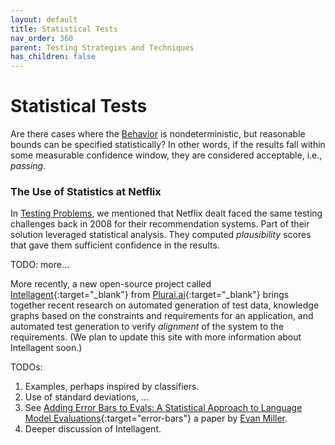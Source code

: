 ```yaml
---
layout: default
title: Statistical Tests
nav_order: 360
parent: Testing Strategies and Techniques
has_children: false
---
```


# Statistical Tests

Are there cases where the [Behavior]({{site.glossaryurl}}/#behavior) is nondeterministic, but reasonable bounds can be specified statistically? In other words, if the results fall within some measurable confidence window, they are considered acceptable, i.e., _passing_. 

### The Use of Statistics at Netflix
 
In [Testing Problems]({{site.baseurl}}/testing-problems/#this-is-not-a-new-problem), we mentioned that Netflix dealt faced the same testing challenges back in 2008 for their recommendation systems. Part of their solution leveraged statistical analysis. They computed _plausibility_ scores that gave them sufficient confidence in the results.

TODO: more...

More recently, a new open-source project called [Intellagent](https://github.com/plurai-ai/intellagent){:target="_blank"} from [Plurai.ai](https://plurai.ai){:target="_blank"} brings together recent research on automated generation of test data, knowledge graphs based on the constraints and requirements for an application, and automated test generation to verify _alignment_ of the system to the requirements. (We plan to update this site with more information about Intellagent soon.)

TODOs:

1. Examples, perhaps inspired by classifiers.
2. Use of standard deviations, ...
3. See [Adding Error Bars to Evals: A Statistical Approach to Language Model Evaluations](https://arxiv.org/abs/2411.00640){:target="error-bars"} a paper by [Evan Miller]({{site.baseurl}}/references/#evan-miller).
4. Deeper discussion of Intellagent.